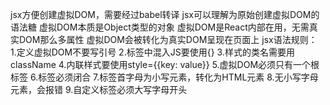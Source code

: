 jsx方便创建虚拟DOM，需要经过babel转译
jsx可以理解为原始创建虚拟DOM的语法糖
虚拟DOM本质是Object类型的对象
虚拟DOM是React内部在用，无需真实DOM那么多属性
虚拟DOM会被转化为真实DOM呈现在页面上
jsx语法规则：
1.定义虚拟DOM不要写引号
2.标签中混入JS要使用{}
3.样式的类名需要用className
4.内联样式要使用style={{key: value}}
5.虚拟DOM必须只有一个根标签
6.标签必须闭合
7.标签首字母为小写元素，转化为HTML元素
8.无小写字母元素，会报错
9.自定义标签必须大写字母开头